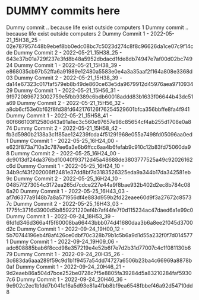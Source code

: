 # DUMMY commits here

Dummy commit .. because life exist outside computers 1
Dummy commit .. because life exist outside computers 2
Dummy Commit 1 - 2022-05-21_15H38_25 - 02e787957448b9ebef8bb0edc08bc7c5023d274c8f8c96626da1ce07c9f14cde
Dummy Commit 2 - 2022-05-21_15H38_25 - 643e37b01a729f237e3fd8b48a5952dbdacd1fde8db74947e7af00d02bc74924
Dummy Commit 1 - 2022-05-21_15H38_39 - e868035cb97b52ffa6a91989e12480a5583e0e4a3a35aaf2f164a808e3368d03
Dummy Commit 2 - 2022-05-21_15H38_39 - da14e67323c017faf579eb8b49de860ce63e5da9679912d45976aea971093429
Dummy Commit 1 - 2022-05-21_15H56_31 - 9f9720896723002759e5fbb9389c6bdb60018addd83b1633f06644b43dc51a69
Dummy Commit 2 - 2022-05-21_15H56_32 - a8cb6cf53e0bf62f8fd38fd642176126f76254529601bfca356bbffe8fa4f941
Dummy Commit 1 - 2022-05-21_15H58_41 - 60f666103f12580d43a91a1ec3c560e97657e98c85654cf4ab255d1708e0a874
Dummy Commit 2 - 2022-05-21_15H58_42 - fb3d5980b2138a3c1f85ae124239fcda4f51291968e055a7498fd05096aa0ed1
Dummy Commit 1 - 2022-05-25_16H24_00 - e623f873a710a3c787ee6a3e6b6ffcc6aa4b6fefab9c910c12b83fd75060da98
Dummy Commit 2 - 2022-05-25_16H24_00 - dc9013df24da376bd10040f93712d45a48688de3803777525a49c92026162c6d
Dummy Commit 1 - 2022-05-25_16H24_10 - 34b9cf43f202006ff2481e37dd8bf7d3183526325eda9a344b17da342581eb9c
Dummy Commit 2 - 2022-05-25_16H24_10 - 04857f273054c3172ea265d7cdce227e44a9f8bae932b402d2ec8b784c086a20
Dummy Commit 1 - 2022-05-25_16H43_03 - af7d6377a9148b7a8a571956df4e883d959b2fd22eaee60d9f3a27672c85737c
Dummy Commit 2 - 2022-05-25_16H43_03 - 1775fc3716d3900d5b859221220ef4b7af44fe7f0d115234ac47daed6a1e99c0
Dummy Commit 1 - 2022-09-24_18H53_39 - 6fd1d346d366a4f5f60008ba66443bbb074d41680daa3b6a8ee2f045d3700d2c
Dummy Commit 1 - 2022-09-24_19H00_12 - 5b70744196eb4f8af426ce0dbf70c328b79b1c5b6a9d1d55a232f0f7d0145771
Dummy Commit 1 - 2022-09-24_19H09_06 - adc608885bab6f8ccd98e357219e4e52b6f7e7d2b31d77007c4c1f081130b679
Dummy Commit 1 - 2022-09-24_20H35_26 - 3c683da6aaa289f59c9d1b1f9457a54dd74727a6506b23ba4c66969a8878b0af
Dummy Commit 1 - 2022-09-24_20H46_21 - 9d2eaeb86a504d7bce252be0728c7f5e8805fa39284d5a83210284faf59307c6
Dummy Commit 1 - 2022-09-24_20H46_36 - 9e902c2ec1b1dd7b041c16a5d93e81a4fbb8bf9ea6548fbbef46a92d54710dd8
